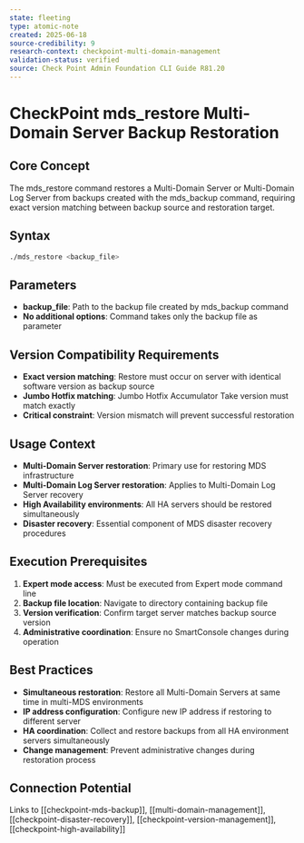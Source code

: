 ```yaml
---
state: fleeting
type: atomic-note
created: 2025-06-18
source-credibility: 9
research-context: checkpoint-multi-domain-management
validation-status: verified
source: Check Point Admin Foundation CLI Guide R81.20
---
```


# CheckPoint mds_restore Multi-Domain Server Backup Restoration

## Core Concept
The mds_restore command restores a Multi-Domain Server or Multi-Domain Log Server from backups created with the mds_backup command, requiring exact version matching between backup source and restoration target.

## Syntax
```bash
./mds_restore <backup_file>
```

## Parameters
- **backup_file**: Path to the backup file created by mds_backup command
- **No additional options**: Command takes only the backup file as parameter

## Version Compatibility Requirements
- **Exact version matching**: Restore must occur on server with identical software version as backup source
- **Jumbo Hotfix matching**: Jumbo Hotfix Accumulator Take version must match exactly
- **Critical constraint**: Version mismatch will prevent successful restoration

## Usage Context
- **Multi-Domain Server restoration**: Primary use for restoring MDS infrastructure
- **Multi-Domain Log Server restoration**: Applies to Multi-Domain Log Server recovery
- **High Availability environments**: All HA servers should be restored simultaneously
- **Disaster recovery**: Essential component of MDS disaster recovery procedures

## Execution Prerequisites
1. **Expert mode access**: Must be executed from Expert mode command line
2. **Backup file location**: Navigate to directory containing backup file
3. **Version verification**: Confirm target server matches backup source version
4. **Administrative coordination**: Ensure no SmartConsole changes during operation

## Best Practices
- **Simultaneous restoration**: Restore all Multi-Domain Servers at same time in multi-MDS environments
- **IP address configuration**: Configure new IP address if restoring to different server
- **HA coordination**: Collect and restore backups from all HA environment servers simultaneously
- **Change management**: Prevent administrative changes during restoration process

## Connection Potential
Links to [[checkpoint-mds-backup]], [[multi-domain-management]], [[checkpoint-disaster-recovery]], [[checkpoint-version-management]], [[checkpoint-high-availability]]